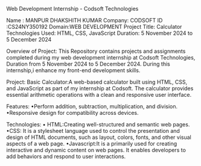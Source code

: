 Web Development Internship - Codsoft Technologies

Name : MANPUR DHAKSHITH KUMAR
Company: CODSOFT
ID :CS24NY350192
Domain:WEB DEVELOPMENT
Project Title: Calculator
Technologies Used: HTML, CSS, JavaScript
Duration: 5 November 2024 to 5 December 2024

Overview of Project:
This Repository contains projects and assignments completed during my web development internship at Codsoft Technologies, Duration from 5 November 2024 to 5 December 2024. During this internship,i enhance my front-end development skills.

Project:
 Basic Calculator:A web-based calculator built using HTML, CSS, and JavaScript as part of my internship at Codsoft. The calculator provides essential arithmetic operations with a clean and responsive user interface.

 Features:
 •Perform addition, subtraction, multiplication, and division.
 •Responsive design for compatibility across devices.

 Technologies:
 • HTML:Creating well-structured and semantic web pages. 
 •CSS: It is a stylesheet language used to control the presentation and design of HTML documents, such as layout, colors, fonts, and other visual aspects of a web page.
 •Javascript:It is a primarily used for creating interactive and dynamic content on web pages. It enables developers to add behaviors and  respond to user interactions.
